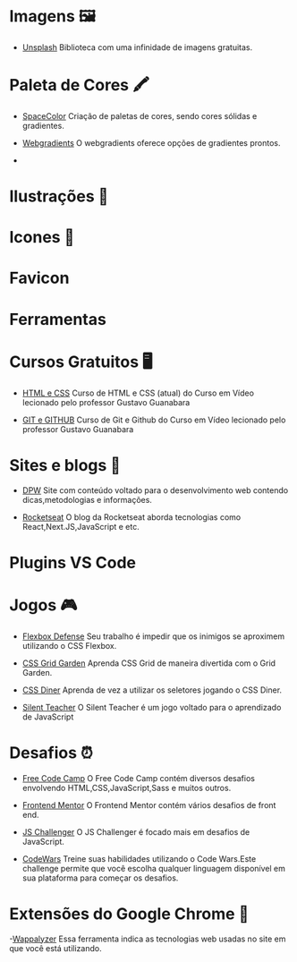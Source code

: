  # Imagens 🖼️

  - [Unsplash](https://unsplash.com/) Biblioteca com uma infinidade de imagens gratuitas.

  # Paleta de Cores 🖍️

  - [SpaceColor](https://mycolor.space/) Criação de paletas de cores, sendo  cores sólidas e gradientes.
  
  - [Webgradients](https://webgradients.com/) O webgradients oferece opções de gradientes prontos.
  - 

  # Ilustrações 📌

  # Icones 🔗

  # Favicon

  # Ferramentas

  # Cursos Gratuitos 🖥️

  - [HTML e CSS](https://webgradients.com/) Curso de HTML e CSS (atual) do Curso em Vídeo lecionado pelo professor Gustavo Guanabara
  
  - [GIT e GITHUB](https://www.youtube.com/watch?v=xEKo29OWILE&list=PLHz_AreHm4dm7ZULPAmadvNhH6vk9oNZA) Curso de Git e Github do Curso em Vídeo lecionado pelo professor Gustavo Guanabara

  

  # Sites e blogs 📝

  - [DPW](https://desenvolvimentoparaweb.com/) Site com conteúdo voltado para o desenvolvimento web contendo dicas,metodologias e informações.
  
  - [Rocketseat](https://blog.rocketseat.com.br/) O blog da Rocketseat aborda tecnologias como React,Next.JS,JavaScript e etc.

  # Plugins VS Code

  # Jogos 🎮

  - [Flexbox Defense](http://www.flexboxdefense.com/) Seu trabalho é impedir que os inimigos se aproximem utilizando o CSS Flexbox.
  
  - [CSS Grid Garden](https://cssgridgarden.com/) Aprenda CSS Grid de maneira divertida com o Grid Garden.

  - [CSS Diner](https://flukeout.github.io/) Aprenda de vez a utilizar os seletores jogando o CSS Diner.

  - [Silent Teacher](http://silentteacher.toxicode.fr/) O Silent Teacher é um jogo voltado para o aprendizado de JavaScript


  # Desafios ⏰

  - [Free Code Camp](https://www.freecodecamp.org/) O Free Code Camp contém diversos desafios envolvendo HTML,CSS,JavaScript,Sass e muitos outros.

  - [Frontend Mentor](https://www.frontendmentor.io/challenges) O Frontend Mentor contém vários desafios de front end.
  
  - [JS Challenger](https://www.jschallenger.com/) O JS Challenger é focado mais em desafios de JavaScript.
  
  - [CodeWars](https://www.codewars.com/) Treine suas habilidades utilizando o Code Wars.Este challenge permite que você escolha qualquer linguagem disponível em sua plataforma para começar os desafios.

  # Extensões do Google Chrome 📌

  -[Wappalyzer](https://chrome.google.com/webstore/detail/wappalyzer/gppongmhjkpfnbhagpmjfkannfbllamg?utm_source=chrome-ntp-icon) Essa ferramenta indica as tecnologias web usadas no site em que você está utilizando.

